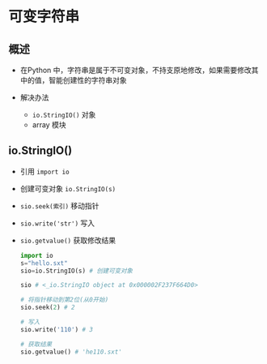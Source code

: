 # 可变字符串

## 概述

+ 在Python 中，字符串是属于不可变对象，不持支原地修改，如果需要修改其中的值，智能创建性的字符串对象
+ 解决办法

  + `io.StringIO()` 对象
  + array 模块

## io.StringIO()

+ 引用 `import io`
+ 创建可变对象 `io.StringIO(s)`
+ `sio.seek(索引)` 移动指针
+ `sio.write('str')` 写入
+ `sio.getvalue()` 获取修改结果

  ```py
  import io
  s="hello.sxt"
  sio=io.StringIO(s) # 创建可变对象

  sio # <_io.StringIO object at 0x000002F237F664D0>

  # 将指针移动到第2位(从0开始)
  sio.seek(2) # 2

  # 写入
  sio.write('110') # 3

  # 获取结果
  sio.getvalue() # 'he110.sxt'
  ```

